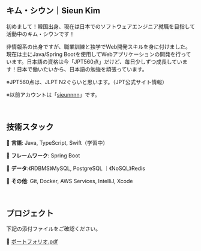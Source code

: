 ## キム・シウン｜Sieun Kim
初めまして！韓国出身、現在は日本でのソフトウェアエンジニア就職を目指して活動中のキム・シウンです！

非情報系の出身ですが、職業訓練と独学でWeb開発スキルを身に付けました。現在は主にJava/Spring Bootを使用してWebアプリケーションの開発を行っています。日本語の資格は今「JPT560点」だけど、毎日少しずつ成長しています！日本で働いたいから、日本語の勉強を頑張っています。

※JPT560点は、JLPT N2ぐらいと思います。（JPT公式サイト情報）

※以前アカウントは「[sieunnnn](https://github.com/sieunnnn)」です。

<br>

## 技術スタック
🔵 **言語**: Java, TypeScript, Swift（学習中）

🔵 **フレームワーク**: Spring Boot

🔵 **データ**:《RDBMS》MySQL, PostgreSQL ｜《NoSQL》Redis

🔵 **その他**: Git, Docker, AWS Services, IntelliJ, Xcode

<br>


## プロジェクト

下記の添付ファイルをご確認ください。

📑 [ポートフォリオ.pdf](https://github.com/user-attachments/files/20054618/default.pdf)

<br>

<br>
